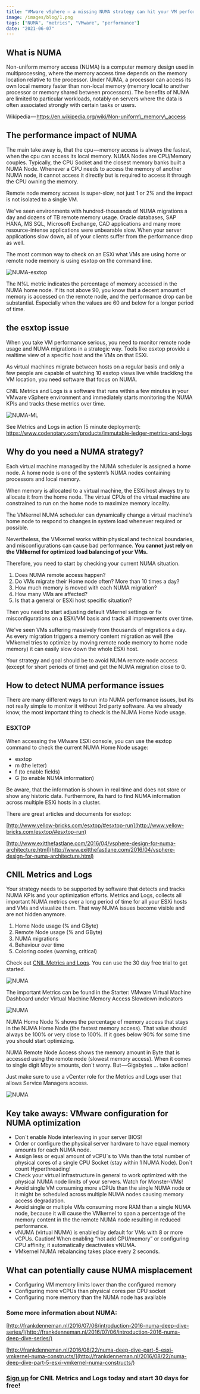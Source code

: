 ```yaml
---
title: "VMware vSphere — a missing NUMA strategy can hit your VM performance by 70%!"
image: /images/blog/1.png
tags: ["NUMA", "metrics", "VMware", "performance"]
date: "2021-06-07"
---
```


## What is NUMA

Non-uniform memory access (NUMA) is a computer memory design used in multiprocessing, where the memory access time depends on the memory location relative to the processor. Under NUMA, a processor can access its own local memory faster than non-local memory (memory local to another processor or memory shared between processors). The benefits of NUMA are limited to particular workloads, notably on servers where the data is often associated strongly with certain tasks or users. 

Wikipedia — https://en.wikipedia.org/wiki/Non-uniform\_memory\_access

## The performance impact of NUMA

The main take away is, that the cpu — memory access is always the fastest, when the cpu can access its local memory. NUMA Nodes are CPU/Memory couples. Typically, the CPU Socket and the closest memory banks built a NUMA Node. Whenever a CPU needs to access the memory of another NUMA node, it cannot access it directly but is required to access it through the CPU owning the memory.

Remote node memory access is super-slow, not just 1 or 2% and the impact is not isolated to a single VM.

We've seen environments with hundred-thousands of NUMA migrations a day and dozens of TB remote memory usage. Oracle databases, SAP HANA, MS SQL, Microsoft Exchange, CAD applications and many more resource-intense applications were unbearable slow. When your server applications slow down, all of your clients suffer from the performance drop as well.

The most common way to check on an ESXi what VMs are using home or remote node memory is using esxtop on the command line. 

![NUMA-esxtop](/images/blog/numa-esxtop.png)

The N%L metric indicates the percentage of memory accessed in the NUMA home node.
If its not above 90, you know that a decent amount of memory is accessed on the remote node, and the performance drop can be substantial. Especially when the values are 60 and below for a longer period of time.

## the esxtop issue

When you take VM performance serious, you need to monitor remote node usage and NUMA migrations in a strategic way. Tools like esxtop provide a realtime view of a specific host and the VMs on that ESXi.

As virtual machines migrate between hosts on a regular basis and only a few people are capable of watching 10 esxtop views live while trackikng the VM location, you need software that focus on NUMA.

CNIL Metrics and Logs is a software that runs within a few minutes in your VMware vSphere environment and immediately starts monitoring the NUMA KPIs and tracks these metrics over time.

![NUMA-ML](/images/blog/numa-KPIs.png)

See Metrics and Logs in action (5 minute deployment): https://www.codenotary.com/products/immutable-ledger-metrics-and-logs

## Why do you need a NUMA strategy?

Each virtual machine managed by the NUMA scheduler is assigned a home node. A home node is one of the system’s NUMA nodes containing processors and local memory.

When memory is allocated to a virtual machine, the ESXi host always try to allocate it from the home node. The virtual CPUs of the virtual machine are constrained to run on the home node to maximize memory locality.

The VMkernel NUMA scheduler can dynamically change a virtual machine’s home node to respond to changes in system load whenever required or possible.

Nevertheless, the VMkernel works within physical and technical boundaries, and misconfigurations can cause bad performance. 
**You cannot just rely on the VMkernel for optimized load balancing of your VMs.**

Therefore, you need to start by checking your current NUMA situation.

1) Does NUMA remote access happen?
2) Do VMs migrate their Home node often? More than 10 times a day?
3) How much memory is moved with each NUMA migration?
4) How many VMs are affected?
5) Is that a general or ESXi host specific situation?

Then you need to start adjusting default VMernel settings or fix misconfigurations on a ESXi/VM basis and track all improvements over time.

We've seen VMs suffering massively from thousands of migrations a day. As every migration triggers a memory content migration as well (the VMkernel tries to optimize by moving remote node memory to home node memory) it can easily slow down the whole ESXi host.

Your strategy and goal should be to avoid NUMA remote node access (except for short periods of time) and get the NUMA migration close to 0.


## How to detect NUMA performance issues

There are many different ways to run into NUMA performance issues, but its not really simple to monitor it without 3rd party software. As we already know, the most important thing to check is the NUMA Home Node usage.

### ESXTOP

When accessing the VMware ESXi console, you can use the esxtop command to check the current NUMA Home Node usage:

- esxtop
- m (the letter)
- f (to enable fields)
- G (to enable NUMA information)

Be aware, that the information is shown in real time and does not store or show any historic data. Furthermore, its hard to find NUMA information across multiple ESXi hosts in a cluster.

There are great articles and documents for esxtop:

[http://www.yellow-bricks.com/esxtop/#esxtop-run](http://www.yellow-bricks.com/esxtop/#esxtop-run)

[http://www.exitthefastlane.com/2016/04/vsphere-design-for-numa-architecture.html](http://www.exitthefastlane.com/2016/04/vsphere-design-for-numa-architecture.html)

## CNIL Metrics and Logs

Your strategy needs to be supported by software that detects and tracks NUMA KPIs and your optimization efforts. 
Metrics and Logs, collects all important NUMA metrics over a long period of time for all your ESXi hosts and VMs and visualize them. That way NUMA issues become visible and are not hidden anymore.

1) Home Node usage (% and GByte)
2) Remote Node usage (% and GByte)
3) NUMA migrations
4) Behaviour over time
5) Coloring codes (warning, critical)

Check out [CNIL Metrics and Logs](https://www.codenotary.com/products/immutable-ledger-metrics-and-logs). You can use the 30 day free trial to get started.

![NUMA](/images/blog/2.png)

The important Metrics can be found in the Starter: VMware Virtual Machine Dashboard under Virtual Machine Memory Access Slowdown indicators

![NUMA](/images/blog/3.png)

NUMA Home Node % shows the percentage of memory access that stays in the NUMA Home Node (the fastest memory access). That value should always be 100% or very close to 100%. If it goes below 90% for some time you should start optimizing.

NUMA Remote Node Access shows the memory amount in Byte that is accessed using the remote node (slowest memory access). When it comes to single digit Mbyte amounts, don´t worry. But — Gigabytes … take action!

Just make sure to use a vCenter role for the Metrics and Logs  user that allows Service Managers access.

![NUMA](/images/blog/4.png)

## Key take aways: VMware configuration for NUMA optimization

- Don´t enable Node interleaving in your server BIOS!
- Order or configure the physical server hardware to have equal memory amounts for each NUMA node.
- Assign less or equal amount of vCPU´s to VMs than the total number of physical cores of a single CPU Socket (stay within 1 NUMA Node). Don´t count Hyperthreading!
- Check your virtual infrastructure in general to work optimized with the physical NUMA node limits of your servers. Watch for Monster-VMs!
- Avoid single VM consuming more vCPUs than the single NUMA node or it might be scheduled across multiple NUMA nodes causing memory access degradation.
- Avoid single or multiple VMs consuming more RAM than a single NUMA node, because it will cause the VMkernel to span a percentage of the memory content in the the remote NUMA node resulting in reduced performance.
- vNUMA (virtual NUMA) is enabled by default for VMs with 8 or more vCPUs. Caution! When enabling “hot add CPU/memory” or configuring CPU affinity, it automatically deactivates vNUMA.
- VMkernel NUMA rebalancing takes place every 2 seconds.

## What can potentially cause NUMA misplacement

- Configuring VM memory limits lower than the configured memory
- Configuring more vCPUs than physical cores per CPU socket
- Configuring more memory than the NUMA node has available

### Some more information about NUMA:

[http://frankdenneman.nl/2016/07/06/introduction-2016-numa-deep-dive-series/](http://frankdenneman.nl/2016/07/06/introduction-2016-numa-deep-dive-series/)

[http://frankdenneman.nl/2016/08/22/numa-deep-dive-part-5-esxi-vmkernel-numa-constructs/](http://frankdenneman.nl/2016/08/22/numa-deep-dive-part-5-esxi-vmkernel-numa-constructs/)

### [Sign up](https://www.codenotary.com/products/immutable-ledger-metrics-and-logs) for CNIL Metrics and Logs today and start 30 days for free!
